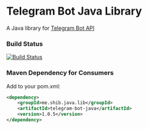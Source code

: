 # Telegram Bot Java Library
A Java library for [Telegram Bot API](https://core.telegram.org/bots/api)

### Build Status ###
[![Build Status](https://travis-ci.org/shiblymeeran/telegram-bot-java.svg)](https://travis-ci.org/shiblymeeran/telegram-bot-java)

### Maven Dependency for Consumers ###
Add to your pom.xml:

```xml
<dependency>
	<groupId>me.shib.java.lib</groupId>
	<artifactId>telegram-bot-java</artifactId>
	<version>1.0.5</version>
</dependency>
```